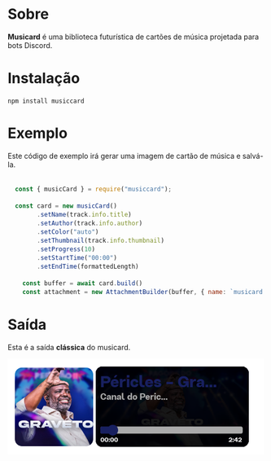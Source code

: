 # __Sobre__
**Musicard** é uma biblioteca futurística de cartões de música projetada para bots Discord.

# __Instalação__
```
npm install musiccard
```

# __Exemplo__
Este código de exemplo irá gerar uma imagem de cartão de música e salvá-la.
```js

  const { musicCard } = require("musiccard");

  const card = new musicCard()
        .setName(track.info.title)
        .setAuthor(track.info.author)
        .setColor("auto")
        .setThumbnail(track.info.thumbnail)
        .setProgress(10)
        .setStartTime("00:00")
        .setEndTime(formattedLength)

    const buffer = await card.build()
    const attachment = new AttachmentBuilder(buffer, { name: `musicard.png` })
```

# __Saída__
Esta é a saída **clássica** do musicard.

![classic](https://raw.githubusercontent.com/arrastaorj/flags/main/musicard%20(3).png)
